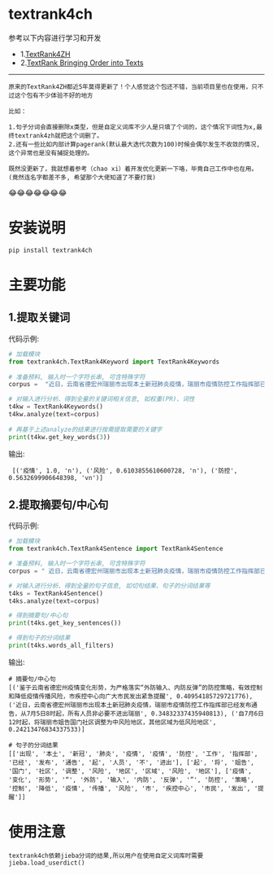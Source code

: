 textrank4ch
===========

参考以下内容进行学习和开发
- 1.[TextRank4ZH](https://github.com/someus/TextRank4ZH)
- 2.[TextRank Bringing Order into Texts](http://web.eecs.umich.edu/~mihalcea/papers/mihalcea.emnlp04.pdf)

---

    原来的TextRank4ZH都近5年莫得更新了！个人感觉这个包还不错，当前项目里也在使用，只不过这个包有不少体验不好的地方

    比如：
    
    1.句子分词会直接删除x类型，但是自定义词库不少人是只填了个词的，这个情况下词性为x,最终textrank4zh就把这个词删了。
    2.还有一些比如内部计算pagerank(默认最大迭代次数为100)时候会偶尔发生不收敛的情况, 这个异常也是没有捕捉处理的。

    既然没更新了，我就想着参考（chao xi）着开发优化更新一下咯，毕竟自己工作中也在用。 
    (竟然连名字都差不多, 希望那个大佬知道了不要打我)
:joy::joy::joy::joy::joy::joy::joy:


安装说明
======

```shell
pip install textrank4ch
```

主要功能
====

1.提取关键词
-------

代码示例:

```python
# 加载模块
from textrank4ch.TextRank4Keyword import TextRank4Keywords
    
# 准备预料, 输入时一个字符长串, 可含特殊字符
corpus =  "近日，云南省德宏州瑞丽市出现本土新冠肺炎疫情，瑞丽市疫情防控工作指挥部已经发布通告，从7月5日8时起，所有人员非必要不进出瑞丽；自7月6日12时起，将瑞丽市姐告国门社区调整为中风险地区，其他区域为低风险地区。鉴于云南省德宏州疫情变化形势，为严格落实“外防输入、内防反弹”的防控策略，有效控制和降低疫情传播风险，市疾控中心向广大市民发出紧急提醒"

# 对输入进行分析、得到全量的关键词相关信息, 如权重(PR)、词性
t4kw = TextRank4Keywords()
t4kw.analyze(text=corpus)
    
# 再基于上述analyze的结果进行按需提取需要的关键字
print(t4kw.get_key_words(3))
```
输出:

     [('疫情', 1.0, 'n'), ('风险', 0.6103855610600728, 'n'), ('防控', 0.5632699906648398, 'vn')]


2.提取摘要句/中心句
-----------

代码示例:
```python
# 加载模块
from textrank4ch.TextRank4Sentence import TextRank4Sentence

# 准备预料, 输入时一个字符长串, 可含特殊字符
corpus = " 近日，云南省德宏州瑞丽市出现本土新冠肺炎疫情，瑞丽市疫情防控工作指挥部已经发布通告，从7月5日8时起，所有人员非必要不进出瑞丽；自7月6日12时起，将瑞丽市姐告国门社区调整为中风险地区，其他区域为低风险地区。鉴于云南省德宏州疫情变化形势，为严格落实“外防输入、内防反弹”的防控策略，有效控制和降低疫情传播风险，市疾控中心向广大市民发出紧急提醒"

# 对输入进行分析、得到全量的句子信息, 如切句结果、句子的分词结果等
t4ks = TextRank4Sentence()
t4ks.analyze(text=corpus)

# 得到摘要句/中心句
print(t4ks.get_key_sentences())

# 得到句子的分词结果
print(t4ks.words_all_filters)
```

输出:

    # 摘要句/中心句
    [('鉴于云南省德宏州疫情变化形势，为严格落实“外防输入、内防反弹”的防控策略，有效控制和降低疫情传播风险，市疾控中心向广大市民发出紧急提醒', 0.40954185729721776), ('近日，云南省德宏州瑞丽市出现本土新冠肺炎疫情，瑞丽市疫情防控工作指挥部已经发布通告，从7月5日8时起，所有人员非必要不进出瑞丽', 0.34832337435940813), ('自7月6日12时起，将瑞丽市姐告国门社区调整为中风险地区，其他区域为低风险地区', 0.24213476834337533)]
    
    # 句子的分词结果
    [['出现', '本土', '新冠', '肺炎', '疫情', '疫情', '防控', '工作', '指挥部', '已经', '发布', '通告', '起', '人员', '不', '进出'], ['起', '将', '姐告', '国门', '社区', '调整', '风险', '地区', '区域', '风险', '地区'], ['疫情', '变化', '形势', '“', '外防', '输入', '内防', '反弹', '”', '防控', '策略', '控制', '降低', '疫情', '传播', '风险', '市', '疾控中心', '市民', '发出', '提醒']]



使用注意
====

    textrank4ch依赖jieba分词的结果,所以用户在使用自定义词库时需要jieba.load_userdict()


